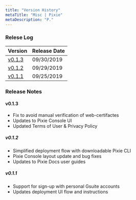 ```yaml
---
title: "Version History"
metaTitle: "Misc | Pixie"
metaDescription: "P."
---
```


### Relese Log

| Version                                                                            | Release Date     |
|------------------------------------------------------------------------------------|------------------| 
| [v0.1.3](https://gcr.io/pl-dev-infra/vizier/cloud_connector_server_image:v0.1.3)   | 09/30/2019       |
| [v0.1.2](https://gcr.io/pl-dev-infra/vizier/cloud_connector_server_image:v0.1.2)   | 09/29/2019       |
| [v0.1.1](https://gcr.io/pl-dev-infra/vizier/cloud_connector_server_image:v0.1.1)   | 09/25/2019       |


### Release Notes

#### v0.1.3
- Fix to avoid manual verification of web-certifactes
- Updates to Pixie Console UI
- Updated Terms of User & Privacy Policy


##### v0.1.2
- Simplified deployment flow with downloadable Pixie CLI
- Pixie Console layout update and bug fixes
- Updates to Pixie Docs user guides


##### v0.1.1

- Support for sign-up with personal Gsuite accounts
- Updates deployment UI flow and instructions
